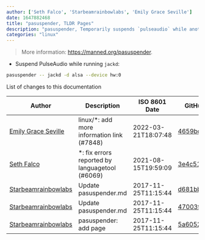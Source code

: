 ```yaml
---
author: ['Seth Falco', 'Starbeamrainbowlabs', 'Emily Grace Seville']
date: 1647882468
title: "pasuspender, TLDR Pages"
description: "pasuspender, Temporarily suspends `pulseaudio` while another command is running to allow access to alsa."
categories: "linux"
---
```

> More information: <https://manned.org/pasuspender>.

- Suspend PulseAudio while running `jackd`:

```bash
pasuspender -- jackd -d alsa --device hw:0
```
List of changes to this documentation


Author | Description | ISO 8601 Date | GitHub link
------|-----|-----|-----
[Emily Grace Seville](mailto:emilyseville7cf@gmail.com) | linux/*: add more information link (#7848) | 2022-03-21T18:07:48 | [4659bcb243ac](https://github.com/tldr-pages/tldr/commit/4659bcb243ac572c9e0c95117097801f1e62bda4)
[Seth Falco](mailto:seth@falco.fun) | *: fix errors reported by languagetool (#6069) | 2021-08-15T19:59:09 | [3e4c519004a4](https://github.com/tldr-pages/tldr/commit/3e4c519004a471c861cdc609fd7239ee3355671c)
[Starbeamrainbowlabs](mailto:sbrl@starbeamrainbowlabs.com) | Update pasuspender.md | 2017-11-25T11:15:44 | [d681bb4cb5c7](https://github.com/tldr-pages/tldr/commit/d681bb4cb5c7fcedb5658f923f4e00e4d878202c)
[Starbeamrainbowlabs](mailto:sbrl@starbeamrainbowlabs.com) | Update pasuspender.md | 2017-11-25T11:15:44 | [47003f70f5e8](https://github.com/tldr-pages/tldr/commit/47003f70f5e8049c4e0c22e33a70f3fd13ef1b7a)
[Starbeamrainbowlabs](mailto:sbrl@starbeamrainbowlabs.com) | pasuspender: add page | 2017-11-25T11:15:44 | [5a60527de388](https://github.com/tldr-pages/tldr/commit/5a60527de388c8cc08af226fd6f737566edf921f)

